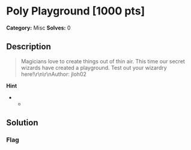 # Poly Playground [1000 pts]

**Category:** Misc
**Solves:** 0

## Description
>Magicians love to create things out of thin air. This time our secret wizards have created a playground. Test out your wizardry here!\r\n\r\nAuthor: jloh02

**Hint**
* -

## Solution

### Flag

